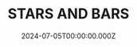 ---
date: 2024-07-05T00:00:00.000Z
description: A foamcore mounted collage with a oil stick painting layered on top by @aaronehankins
draft: false
icon: 2024-07-05-stars-and-bars.webp
language: en
title: STARS AND BARS
link: https://www.instagram.com/p/C9BnW8cRlKa/?img_index=3
alt: A photo of a painted collage resting on black cutting mats. 

---